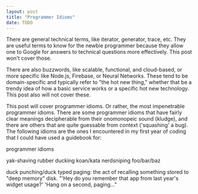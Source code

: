 ```yaml
---
layout: post
title: "Programmer Idioms"
date: TODO
---
```



There are general technical terms, like iterator, generator, trace, etc. They are useful terms to know for the newbie programmer because they allow one to Google for answers to technical questions more effectively. This post won't cover those.

There are also buzzwords, like scalable, functional, and cloud-based, or more specific like Node.js, Firebase, or Neural Networks. These tend to be domain-specific and typically refer to "the hot new thing," whether that be a trendy idea of how a basic service works or a specific hot new technology. This post also will not cover these.

This post will cover programmer idioms. Or rather, the most impenetrable programmer idioms. There are some programmer idioms that have fairly clear meanings decipherable from their onomonopeic sound (kludge), and there are others that are quite guessable from context ('squashing' a bug). The following idioms are the ones I encountered in my first year of coding that I could have used a guidebook for:

programmer idioms

yak-shaving
rubber ducking
koan/kata
nerdsniping
foo/bar/baz

duck punching/duck typed
paging: the act of recalling something stored to "deep memory" disk. "'Hey do you remember that app from last year's widget usage?' 'Hang on a second, paging..."
